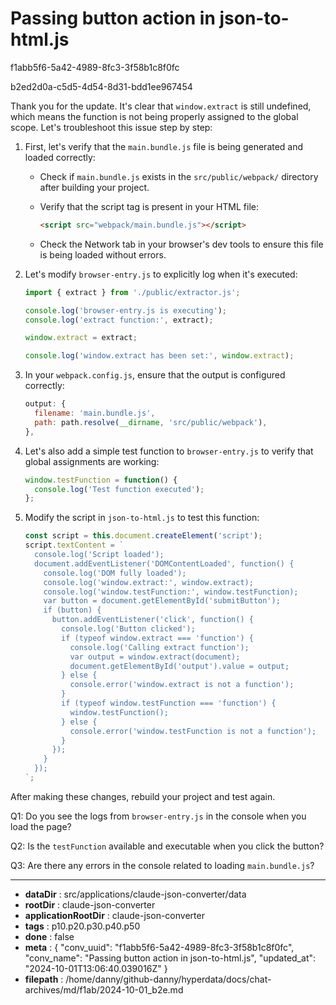 # Passing button action in json-to-html.js

f1abb5f6-5a42-4989-8fc3-3f58b1c8f0fc

b2ed2d0a-c5d5-4d54-8d31-bdd1ee967454

 Thank you for the update. It's clear that `window.extract` is still undefined, which means the function is not being properly assigned to the global scope. Let's troubleshoot this issue step by step:

1. First, let's verify that the `main.bundle.js` file is being generated and loaded correctly:

   - Check if `main.bundle.js` exists in the `src/public/webpack/` directory after building your project.
   - Verify that the script tag is present in your HTML file:

     ```html
     <script src="webpack/main.bundle.js"></script>
     ```

   - Check the Network tab in your browser's dev tools to ensure this file is being loaded without errors.

2. Let's modify `browser-entry.js` to explicitly log when it's executed:

   ```javascript
   import { extract } from './public/extractor.js';

   console.log('browser-entry.js is executing');
   console.log('extract function:', extract);

   window.extract = extract;

   console.log('window.extract has been set:', window.extract);
   ```

3. In your `webpack.config.js`, ensure that the output is configured correctly:

   ```javascript
   output: {
     filename: 'main.bundle.js',
     path: path.resolve(__dirname, 'src/public/webpack'),
   },
   ```

4. Let's also add a simple test function to `browser-entry.js` to verify that global assignments are working:

   ```javascript
   window.testFunction = function() {
     console.log('Test function executed');
   };
   ```

5. Modify the script in `json-to-html.js` to test this function:

   ```javascript
   const script = this.document.createElement('script');
   script.textContent = `
     console.log('Script loaded');
     document.addEventListener('DOMContentLoaded', function() {
       console.log('DOM fully loaded');
       console.log('window.extract:', window.extract);
       console.log('window.testFunction:', window.testFunction);
       var button = document.getElementById('submitButton');
       if (button) {
         button.addEventListener('click', function() {
           console.log('Button clicked');
           if (typeof window.extract === 'function') {
             console.log('Calling extract function');
             var output = window.extract(document);
             document.getElementById('output').value = output;
           } else {
             console.error('window.extract is not a function');
           }
           if (typeof window.testFunction === 'function') {
             window.testFunction();
           } else {
             console.error('window.testFunction is not a function');
           }
         });
       }
     });
   `;
   ```

After making these changes, rebuild your project and test again. 

Q1: Do you see the logs from `browser-entry.js` in the console when you load the page?

Q2: Is the `testFunction` available and executable when you click the button?

Q3: Are there any errors in the console related to loading `main.bundle.js`?

---

* **dataDir** : src/applications/claude-json-converter/data
* **rootDir** : claude-json-converter
* **applicationRootDir** : claude-json-converter
* **tags** : p10.p20.p30.p40.p50
* **done** : false
* **meta** : {
  "conv_uuid": "f1abb5f6-5a42-4989-8fc3-3f58b1c8f0fc",
  "conv_name": "Passing button action in json-to-html.js",
  "updated_at": "2024-10-01T13:06:40.039016Z"
}
* **filepath** : /home/danny/github-danny/hyperdata/docs/chat-archives/md/f1ab/2024-10-01_b2e.md